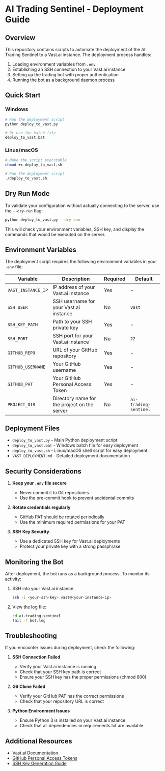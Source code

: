 # AI Trading Sentinel - Deployment Guide

## Overview

This repository contains scripts to automate the deployment of the AI Trading Sentinel to a Vast.ai instance. The deployment process handles:

1. Loading environment variables from `.env`
2. Establishing an SSH connection to your Vast.ai instance
3. Setting up the trading bot with proper authentication
4. Running the bot as a background daemon process

## Quick Start

### Windows

```bash
# Run the deployment script
python deploy_to_vast.py

# Or use the batch file
deploy_to_vast.bat
```

### Linux/macOS

```bash
# Make the script executable
chmod +x deploy_to_vast.sh

# Run the deployment script
./deploy_to_vast.sh
```

## Dry Run Mode

To validate your configuration without actually connecting to the server, use the `--dry-run` flag:

```bash
python deploy_to_vast.py --dry-run
```

This will check your environment variables, SSH key, and display the commands that would be executed on the server.

## Environment Variables

The deployment script requires the following environment variables in your `.env` file:

| Variable | Description | Required | Default |
|----------|-------------|----------|--------|
| `VAST_INSTANCE_IP` | IP address of your Vast.ai instance | Yes | - |
| `SSH_USER` | SSH username for your Vast.ai instance | No | `vast` |
| `SSH_KEY_PATH` | Path to your SSH private key | Yes | - |
| `SSH_PORT` | SSH port for your Vast.ai instance | No | `22` |
| `GITHUB_REPO` | URL of your GitHub repository | Yes | - |
| `GITHUB_USERNAME` | Your GitHub username | Yes | - |
| `GITHUB_PAT` | Your GitHub Personal Access Token | Yes | - |
| `PROJECT_DIR` | Directory name for the project on the server | No | `ai-trading-sentinel` |

## Deployment Files

- `deploy_to_vast.py` - Main Python deployment script
- `deploy_to_vast.bat` - Windows batch file for easy deployment
- `deploy_to_vast.sh` - Linux/macOS shell script for easy deployment
- `VAST_DEPLOYMENT.md` - Detailed deployment documentation

## Security Considerations

1. **Keep your `.env` file secure**
   - Never commit it to Git repositories
   - Use the pre-commit hook to prevent accidental commits

2. **Rotate credentials regularly**
   - GitHub PAT should be rotated periodically
   - Use the minimum required permissions for your PAT

3. **SSH Key Security**
   - Use a dedicated SSH key for Vast.ai deployments
   - Protect your private key with a strong passphrase

## Monitoring the Bot

After deployment, the bot runs as a background process. To monitor its activity:

1. SSH into your Vast.ai instance:
   ```bash
   ssh -i <your-ssh-key> vast@<your-instance-ip>
   ```

2. View the log file:
   ```bash
   cd ai-trading-sentinel
   tail -f bot.log
   ```

## Troubleshooting

If you encounter issues during deployment, check the following:

1. **SSH Connection Failed**
   - Verify your Vast.ai instance is running
   - Check that your SSH key path is correct
   - Ensure your SSH key has the proper permissions (chmod 600)

2. **Git Clone Failed**
   - Verify your GitHub PAT has the correct permissions
   - Check that your repository URL is correct

3. **Python Environment Issues**
   - Ensure Python 3 is installed on your Vast.ai instance
   - Check that all dependencies in requirements.txt are available

## Additional Resources

- [Vast.ai Documentation](https://vast.ai/docs/)
- [GitHub Personal Access Tokens](https://docs.github.com/en/authentication/keeping-your-account-and-data-secure/creating-a-personal-access-token)
- [SSH Key Generation Guide](https://docs.github.com/en/authentication/connecting-to-github-with-ssh/generating-a-new-ssh-key-and-adding-it-to-the-ssh-agent)